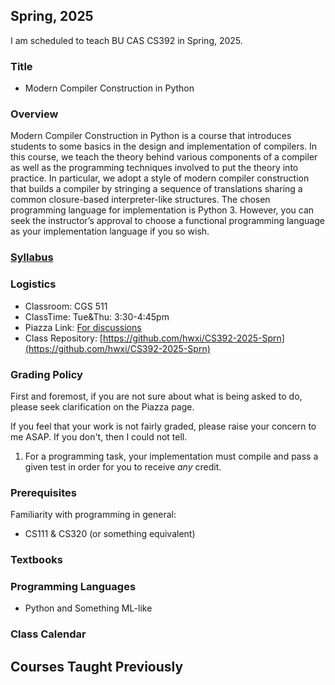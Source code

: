 ## Spring, 2025

I am scheduled to teach BU CAS CS392 in Spring, 2025.

### Title

* Modern Compiler Construction in Python

### Overview

Modern Compiler Construction in Python is a course that introduces
students to some basics in the design and implementation of
compilers. In this course, we teach the theory behind various
components of a compiler as well as the programming techniques
involved to put the theory into practice. In particular, we adopt a
style of modern compiler construction that builds a compiler by
stringing a sequence of translations sharing a common closure-based
interpreter-like structures.  The chosen programming language for
implementation is Python 3. However, you can seek the instructor’s
approval to choose a functional programming language as your
implementation language if you so wish.

### [Syllabus](./admin/syllabus.pdf)

### Logistics

* Classroom: CGS 511
* ClassTime: Tue&Thu: 3:30-4:45pm
* Piazza Link: [For discussions](https://piazza.com/bu/spring2025/bucascs392)
* Class Repository: [https://github.com/hwxi/CS392-2025-Sprn](https://github.com/hwxi/CS392-2025-Sprn)

### Grading Policy

First and foremost, if you are not sure about what is being asked to
do, please seek clarification on the Piazza page.

If you feel that your work is not fairly graded, please raise your
concern to me ASAP. If you don't, then I could not tell.

1. For a programming task, your implementation must compile and pass a
given test in order for you to receive *any* credit.

### Prerequisites

Familiarity with programming in general:

* CS111 & CS320 (or something equivalent)

### Textbooks

### Programming Languages

* Python and Something ML-like

### Class Calendar

## Courses Taught Previously
